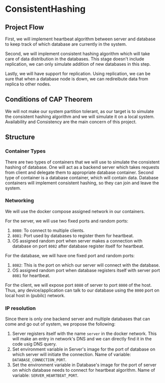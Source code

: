 # ConsistentHashing
## Project Flow
First, we will implement heartbeat algorithm between server and database to keep track of which database are currently in the system.

Second, we will implement consistent hashing algorithm which will take care of data distribution in the databases. This stage doesn't include replication, we can only simulate addition of new databases in this step.

Lastly, we will have support for replication. Using replication, we can be sure that when a database node is down, we can redireibute data from replica to other nodes.

## Conditions of CAP Theorem
We will not make our system partition tolerant, as our target is to simulate the consistent hashing algorithm and we will simulate it on a local system. Availability and Consistency are the main concern of this project.

## Structure
### Container Types
There are two types of containers that we will use to simulate the consistent hashing of database. One will act as a backend server which takes requests from client and delegate them to appropriate database container. Second type of container is a database container, which will contain data. Database containers will implement consistent hashing, so they can join and leave the system.

### Networking
We will use the docker compose assigned network in our containers.

For the server, we will use two fixed ports and random ports:

1. `8080`: To connect to multiple clients.
2. `8081`: Port used by databases to register them for heartbeat.
3. OS assigned random port when server makes a connection with database on port `8082` after database register itself for heartbeat.

For the database, we will have one fixed port and random ports:

1. `8082`: This is the port on which our server will connect with the database.
2. OS assigned random port when database registers itself with server port `8081` for heartbeat.

For the client, we will expose port `8080` of server to port `8000` of the host. Thus, any device/application can talk to our database using the `8000` port on local host in (pubilc) network.

### IP resolution
Since there is only one backend server and multiple databases that can come and go out of system, we propose the following:

1. Server registers itself with the name `server` in the docker network. This will make an entry in network's DNS and we can directly find it in the code usig DNS query.
2. Set environment variable in Server's image for the port of database on which server will initiate the connection. Name of variable: `DATABASE_CONNECTION_PORT`.
3. Set the environment variable in Database's image for the port of server on which database needs to connect for heartbeat algorithm. Name of variable: `SERVER_HEARTBEAT_PORT`.

